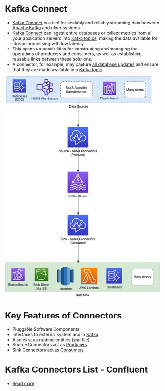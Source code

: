 # Kafka Connect
- [Kafka Connect](https://kafka.apache.org/documentation.html#connect) is a tool for scalably and reliably streaming data between [Apache Kafka](../../4_MessageBrokersEDA/Kafka/Readme.md) and other systems.
- [Kafka Connect]() can ingest entire databases or collect metrics from all your application servers into [Kafka topics](../../4_MessageBrokersEDA/Kafka/Readme.md), making the data available for stream processing with low latency.
- This opens up possibilities for constructing and managing the operations of producers and consumers, as well as establishing reusable links between these solutions. 
- A connector, for example, may capture [all database updates](../../3_Databases/5_DatabaseInternals/ChangeDataCapture/Readme.md) and ensure that they are made available in a [Kafka topic](../../4_MessageBrokersEDA/Kafka/Readme.md).

![](../../4_MessageBrokersEDA/Kafka/assets/Kafka-Connect.png)

# Key Features of Connectors
- Pluggable Software Components
- Interfaces to external system and to [Kafka](../../4_MessageBrokersEDA/Kafka/Readme.md)
- Also exist as runtime entities (war file)
- Source Connectors act as [Producers](../../4_MessageBrokersEDA/Kafka/Readme.md)
- Sink Connectors act as [Consumers](../../4_MessageBrokersEDA/Kafka/Readme.md)

# Kafka Connectors List - Confluent
- [Read more](https://www.confluent.io/hub/kafka-connectors-6)